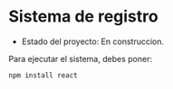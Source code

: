 <h1> Sistema de registro </h1>

- Estado del proyecto: En construccion.

Para ejecutar el sistema, debes poner:

``` npm install react ```
